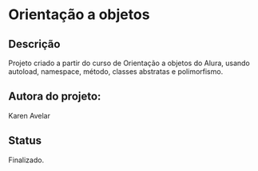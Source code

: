 # Orientação a objetos

## Descrição

Projeto criado a partir do curso de Orientação a objetos do Alura, usando autoload, namespace, método, classes abstratas e polimorfismo.

## Autora do projeto:

Karen Avelar

## Status

Finalizado.
